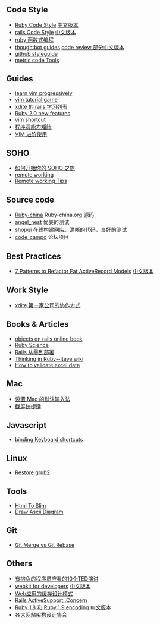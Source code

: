 ## Code Style

* [Ruby Code Style](https://github.com/bbatsov/ruby-style-guide)  [中文版本](http://ruby-china.org/wiki/coding-style)
* [rails Code Style](https://github.com/JuanitoFatas/rails-style-guide) [中文版本](https://github.com/JuanitoFatas/rails-style-guide/blob/master/README-zhCN.md)
* [ruby 函数式编程](https://github.com/JuanitoFatas/Ruby-Functional-Programming/blob/master/RADME-zhCN.md)
* [thoughtbot guides](https://github.com/thoughtbot/guides) [code review 部分中文版本](http://www.oschina.net/news/38067/github-code-review)
* [github styleguide](https://github.com/styleguide)
* [metric code Tools](http://blog.codeclimate.com/blog/2013/08/07/deciphering-ruby-code-metrics/)

## Guides

* [learn vim progressively](http://yannesposito.com/Scratch/en/blog/Learn-Vim-Progressively/)
* [vim tutorial game](http://www.openvim.com/tutorial.html)
* [xdite 的 rails 学习列表](http://blog.xdite.net/posts/2013/01/30/2013-reading-list/)
* [Ruby 2.0 new features](https://github.com/marcandre/ruby/blob/news/NEWS.rdoc)
* [vim shortcut](http://walking-without-crutches.heroku.com/image/images/vi-vim-cheat-sheet.png)
* [程序员能力矩阵](http://static.icybear.net/%5BCN%5DProgrammer%20competency%20matrix.htm)
* [VIM 进阶使用](http://ruby-china.org/topics/4478)

## SOHO
* [如何开始你的 SOHO 之旅](http://terrytai.com/articles/2)
* [remote working](https://github.com/greatghoul/remote-working)
* [Remote working Tips](http://suchov.github.io/blog/2013/11/07/work-from-home)

## Source code

* [Ruby-china](https://github.com/ruby-china/ruby-china) Ruby-china.org 源码
* [angel_nest](https://github.com/fredwu/angel_nest) 优美的测试
* [shopqi](https://github.com/saberma/shopqi) 在线构建网店。清晰的代码，良好的测试
* [code_campo](https://github.com/chloerei/code_campo) 论坛项目

## Best Practices

* [7 Patterns to Refactor Fat ActiveRecord Models](http://blog.codeclimate.com/blog/2012/10/17/7-ways-to-decompose-fat-activerecord-models/)  [中文版本](https://github.com/zlx/userful_article/blob/master/best_practices/7_patterns_to_refactor_fat_ActiveRecord_Models.md)


## Work Style

* [xdite 第一家公司的协作方式](http://ihower.tw/blog/archives/2369/)


## Books & Articles

* [objects on rails online book](http://objectsonrails.com/)
* [Ruby Science](https://learn.thoughtbot.com/products/13)
* [Rails 从零到部署](http://about.ac/rails-tutorial-2nd-cn/chapter1.html)
* [Thinking in Ruby--iteye wiki](http://thinkinginruby.group.iteye.com/group/wiki)
* [How to validate excel data](http://www.codeproject.com/Articles/442357/Excel-Add-in-Framework-for-Validating-and-Exportin)

## Mac
* [设置 Mac 的默认输入法](http://reviews.cnet.com/8301-13727_7-57453176-263/managing-input-methods-in-os-x/)
* [截屏快捷键](http://www.take-a-screenshot.org/)


## Javascript
* [binding Keyboard shortcuts](http://www.openjs.com/scripts/events/keyboard_shortcuts/)

## Linux
* [Restore grub2](http://wiki.sabayonlinux.org/index.php?title=HOWTO:_Restore_Grub2) 

## Tools
* [Html To Slim](http://html2slim.herokuapp.com/)
* [Draw Ascii Diagram](http://www.asciiflow.com/) 

## Git
* [Git Merge vs Git Rebase](http://blog.experimentalworks.net/2009/03/merge-vs-rebase-a-deep-dive-into-the-mysteries-of-revision-control/)

## Others

* [有抱负的程序员应看的10个TED演讲](http://blog.jobbole.com/33797/)
* [webkit for developers](http://paulirish.com/2013/webkit-for-developers/) [中文版本](http://ued.taobao.com/blog/2013/03/webkit-for-developers/)
* [Web应用的缓存设计模式](http://robbinfan.com/blog/38/orm-cache-sumup)
* [Rails ActiveSupport::Concern](http://www.zhlwish.com/2012/07/23/rails-activesupport-concern/)
* [Ruby 1.8 和 Ruby 1.9 encoding](http://blog.grayproductions.net/articles/understanding_m17n) [中文版本](http://about.ac/2012/06/understanding-m17n.html)
* [各大网站架构设计集合](http://www.diguage.com/archives/41.html)
